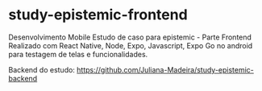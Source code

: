 # study-epistemic-frontend

Desenvolvimento Mobile
Estudo de caso para epistemic - Parte Frontend
Realizado com React Native, Node, Expo, Javascript, Expo Go no android para testagem de telas e funcionalidades. 

Backend do estudo: https://github.com/Juliana-Madeira/study-epistemic-backend
